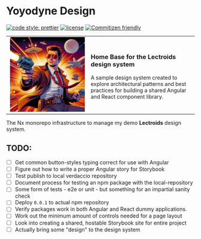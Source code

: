 # Yoyodyne Design

[![code style: prettier](https://img.shields.io/badge/code_style-prettier-ff69b4.svg)](https://github.com/prettier/prettier)
[![license](https://img.shields.io/badge/license-BSD-green.svg)](https://github.com/yoyodyne-build/yoyodyne-design/blob/main/LICENSE)
[![Commitizen friendly](https://img.shields.io/badge/commitizen-friendly-brightgreen.svg)](http://commitizen.github.io/cz-cli/)


<table style="border:none">
  <tbody>
  <tr>
    <td style="border:none;min-width:205px;text-align:center">
      <img src="https://raw.githubusercontent.com/yoyodyne-build/yoyodyne-design/main/images/hk_cavalier.png" alt="Hong Kong Cavalier" style="min-width:200px;min-height:200px" width="200" height="200">
    </td>
    <td style="border:none">
      <h3>Home Base for the Lectroids design system</h3>
      <p>
        A sample design system created to explore architectural patterns and best practices for
        building a shared Angular and React component library.
      </p>
    </td>
  </tr>
  </tbody>
</table>


The Nx monorepo infrastructure to manage my demo **Lectroids** design system.

## TODO:

- [ ] Get common button-styles typing correct for use with Angular
- [ ] Figure out how to write a proper Angular story for Storybook
- [ ] Test publish to local verdaccio repository
- [ ] Document process for testing an npm package with the local-repository
- [ ] Some form of tests - e2e or unit - but something for an impartial sanity check
- [ ] Deploy `0.0.1` to actual npm repository
- [ ] Verify packages work in both Angular and React dummy applications.
- [ ] Work out the minimum amount of controls needed for a page layout
- [ ] Look into creating a shared, hostable Storybook site for entire project
- [ ] Actually bring some "design" to the design system
